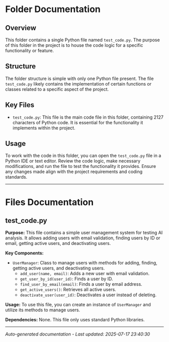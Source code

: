 # Folder Documentation

## Overview
This folder contains a single Python file named `test_code.py`. The purpose of this folder in the project is to house the code logic for a specific functionality or feature.

## Structure
The folder structure is simple with only one Python file present. The file `test_code.py` likely contains the implementation of certain functions or classes related to a specific aspect of the project.

## Key Files
- `test_code.py`: This file is the main code file in this folder, containing 2127 characters of Python code. It is essential for the functionality it implements within the project.

## Usage
To work with the code in this folder, you can open the `test_code.py` file in a Python IDE or text editor. Review the code logic, make necessary modifications, and run the file to test the functionality it provides. Ensure any changes made align with the project requirements and coding standards.

---

# Files Documentation

## test_code.py

**Purpose:** This file contains a simple user management system for testing AI analysis. It allows adding users with email validation, finding users by ID or email, getting active users, and deactivating users.

**Key Components:**
- `UserManager`: Class to manage users with methods for adding, finding, getting active users, and deactivating users.
  - `add_user(name, email)`: Adds a new user with email validation.
  - `get_user_by_id(user_id)`: Finds a user by ID.
  - `find_user_by_email(email)`: Finds a user by email address.
  - `get_active_users()`: Retrieves all active users.
  - `deactivate_user(user_id)`: Deactivates a user instead of deleting.

**Usage:** To use this file, you can create an instance of `UserManager` and utilize its methods to manage users.

**Dependencies:** None. This file only uses standard Python libraries.

---
*Auto-generated documentation - Last updated: 2025-07-17 23:40:30*

